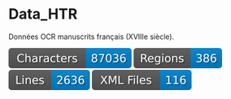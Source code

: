 # Data_HTR

 Données OCR manuscrits français (XVIIIe siècle).






![characters badge](badges/characters.svg) ![regions badge](badges/regions.svg) ![lines badge](badges/lines.svg) ![files badge](badges/files.svg)
